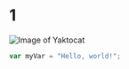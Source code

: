 # 1 #
![Image of Yaktocat](https://octodex.github.com/images/yaktocat.png)
``` javascript
var myVar = "Hello, world!";
```
